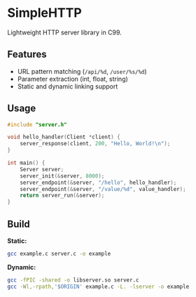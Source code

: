 # SimpleHTTP

Lightweight HTTP server library in C99.

## Features

- URL pattern matching (`/api/%d`, `/user/%s/%d`)
- Parameter extraction (int, float, string)
- Static and dynamic linking support

## Usage

```c
#include "server.h"

void hello_handler(Client *client) {
    server_response(client, 200, "Hello, World!\n");
}

int main() {
    Server server;
    server_init(&server, 8000);
    server_endpoint(&server, "/hello", hello_handler);
    server_endpoint(&server, "/value/%d", value_handler);
    return server_run(&server);
}
```

## Build

**Static:**
```bash
gcc example.c server.c -o example
```

**Dynamic:**
```bash
gcc -fPIC -shared -o libserver.so server.c
gcc -Wl,-rpath,'$ORIGIN' example.c -L. -lserver -o example
```
